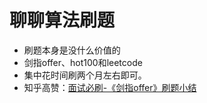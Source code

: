 # 聊聊算法刷题

- 刷题本身是没什么价值的
- 剑指offer、hot100和leetcode
- 集中花时间刷两个月左右即可。
- 知乎高赞：[面试必刷-《剑指offer》刷题小结](https://zhuanlan.zhihu.com/p/56200260)
